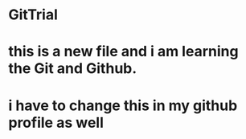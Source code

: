 # GitTrial 
# this is a new file and i am learning the Git and Github. 
# i have to change this in my github profile as well